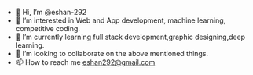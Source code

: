 - 👋 Hi, I’m @eshan-292
- 👀 I’m interested in Web and App development, machine learning, competitive coding.
- 🌱 I’m currently learning full stack development,graphic designing,deep learning.
- 💞️ I’m looking to collaborate on the above mentioned things.
- 📫 How to reach me eshan292@gmail.com

<!---
eshan-292/eshan-292 is a ✨ special ✨ repository because its `README.md` (this file) appears on your GitHub profile.
You can click the Preview link to take a look at your changes.
--->
